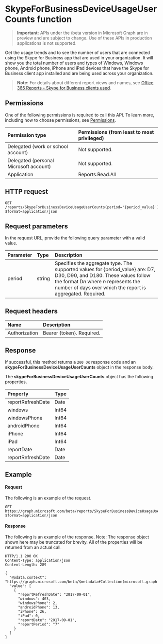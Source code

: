 # SkypeForBusinessDeviceUsageUserCounts function

> **Important:** APIs under the /beta version in Microsoft Graph are in preview and are subject to change. Use of these APIs in production applications is not supported.

Get the usage trends and to see the number of users that are connected using the Skype for Business app that are used in your organization. It will show you the total number of users and types of Windows, Windows phone, Android phone, iPhone and iPad devices that have the Skype for Business client app installed and are being used across your organization.

> **Note:** For details about different report views and names, see [Office 365 Reports - Skype for Business clients used](https://support.office.com/client/Skype-for-Business-clients-used-b9019c36-034f-40c7-acb0-c2a0400b03c3).

## Permissions

One of the following permissions is required to call this API. To learn more, including how to choose permissions, see [Permissions](../../../concepts/permissions_reference.md).

| Permission type                        | Permissions (from least to most privileged) |
| :------------------------------------- | :--------------------------------------- |
| Delegated (work or school account)     | Not supported.                           |
| Delegated (personal Microsoft account) | Not supported.                           |
| Application                            | Reports.Read.All                         |

## HTTP request

<!-- { "blockType": "ignored" } -->

```http
GET /reports/SkypeForBusinessDeviceUsageUserCounts(period='{period_value}')?$format=application/json
```

## Request parameters

In the request URL, provide the following query parameter with a valid value.

| Parameter | Type   | Description                              |
| :-------- | :----- | :--------------------------------------- |
| period    | string | Specifies the aggregate type. The supported values for {period_value} are: D7, D30, D90, and D180. These values follow the format D*n* where *n* represents the number of days over which the report is aggregated. Required. |

## Request headers

| Name          | Description               |
| :------------ | :------------------------ |
| Authorization | Bearer {token}. Required. |

## Response

If successful, this method returns a `200 OK` response code and an **skypeForBusinessDeviceUsageUserCounts** object in the response body.

The **skypeForBusinessDeviceUsageUserCounts** object has the following properties.

| Property          | Type  |
| :---------------- | :---- |
| reportRefreshDate | Date  |
| windows           | Int64 |
| windowsPhone      | Int64 |
| androidPhone      | Int64 |
| iPhone            | Int64 |
| iPad              | Int64 |
| reportDate        | Date  |
| reportRefreshDate | Date  |

## Example

#### Request

The following is an example of the request.

```http
GET https://graph.microsoft.com/beta/reports/SkypeForBusinessDeviceUsageUserCounts(period='D7')?$format=application/json
```

#### Response

The following is an example of the response.
Note: The response object shown here may be truncated for brevity. All of the properties will be returned from an actual call.

```http
HTTP/1.1 200 OK
Content-Type: application/json
Content-Length: 289

{
  "@odata.context": "https://graph.microsoft.com/beta/$metadata#Collection(microsoft.graph.skypeForBusinessDeviceUsageUserCounts)", 
  "value": [
    {
      "reportRefreshDate": "2017-09-01", 
      "windows": 403, 
      "windowsPhone": 2, 
      "androidPhone": 13, 
      "iPhone": 26, 
      "iPad": 0, 
      "reportDate": "2017-09-01", 
      "reportPeriod": "7"
    }
  ]
}
```
